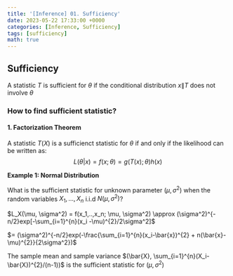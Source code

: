 ```yaml
---
title: '[Inference] 01. Sufficiency'
date: 2023-05-22 17:33:00 +0000
categories: [Inference, Sufficiency]
tags: [sufficiency]
math: true
---
```


## Sufficiency

A statistic $T$ is sufficient for $\theta$ if the conditional distribution $x\|T$ does not involve $\theta$

### How to find sufficient statistic? 
#### 1. Factorization Theorem

A statistic $T(X)$ is a sufficienct statistic for $\theta$ if and only if the likelihood can be written as:
$$L(\theta|x) = f(x;\theta) = g(T(x);\theta)h(x)$$


**Example 1: Normal Distribution**

What is the sufficient statistic for unknown parameter $(\mu, \sigma^2)$ when the random variables $X_1, ..., X_n$ i.i.d $N(\mu, \sigma^2)$?

$L_X(\mu, \sigma^2) = f(x_1,..,x_n; \mu, \sigma^2) \approx (\sigma^2)^{-n/2}exp[-\sum_{i=1}^{n}(x_i -\mu)^{2}/2\sigma^2]$

$= (\sigma^2)^{-n/2}exp(-\frac{\sum_{i=1}^{n}(x_i-\bar{x})^{2} + n(\bar{x}-\mu)^{2}}{2\sigma^2})$

The sample mean and sample variance $(\bar{X}, \sum_{i=1}^{n}(X_i-\bar{X})^{2}/(n-1))$ is the sufficient statistic for $(\mu, \sigma^2)$ 
